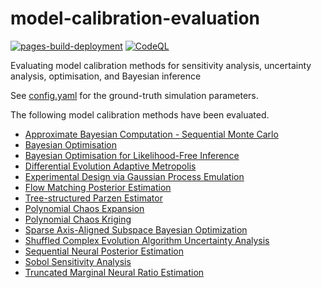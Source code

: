 # model-calibration-evaluation

[![pages-build-deployment](https://github.com/JBris/model-calibration-evaluation/actions/workflows/pages/pages-build-deployment/badge.svg?branch=main)](https://github.com/JBris/model-calibration-evaluation/actions/workflows/pages/pages-build-deployment)
[![CodeQL](https://github.com/JBris/model-calibration-evaluation/actions/workflows/github-code-scanning/codeql/badge.svg?branch=main)](https://github.com/JBris/model-calibration-evaluation/actions/workflows/github-code-scanning/codeql)

Evaluating model calibration methods for sensitivity analysis, uncertainty analysis, optimisation, and Bayesian inference 

See [config.yaml](config.yaml) for the ground-truth simulation parameters.

The following model calibration methods have been evaluated.

* [Approximate Bayesian Computation - Sequential Monte Carlo](https://github.com/JBris/model-calibration-evaluation/tree/main/pipelines/abc_smc/run.py)
* [Bayesian Optimisation](https://github.com/JBris/model-calibration-evaluation/tree/main/pipelines/bayes_opt/run.py)
* [Bayesian Optimisation for Likelihood-Free Inference](https://github.com/JBris/model-calibration-evaluation/tree/main/pipelines/bolfi/run.py)
* [Differential Evolution Adaptive Metropolis](https://github.com/JBris/model-calibration-evaluation/tree/main/pipelines/dream/run.py)
* [Experimental Design via Gaussian Process Emulation](https://github.com/JBris/model-calibration-evaluation/tree/main/pipelines/experimental_design/run.py)
* [Flow Matching Posterior Estimation](https://github.com/JBris/model-calibration-evaluation/tree/main/pipelines/fmpe/run.py)
* [Tree-structured Parzen Estimator](https://github.com/JBris/model-calibration-evaluation/tree/main/pipelines/optimisation/run.py)
* [Polynomial Chaos Expansion](https://github.com/JBris/model-calibration-evaluation/tree/main/pipelines/poly_chaos/run.py)
* [Polynomial Chaos Kriging](https://github.com/JBris/model-calibration-evaluation/tree/main/pipelines/poly_chaos_kriging/run.py)
* [Sparse Axis-Aligned Subspace Bayesian Optimization](https://github.com/JBris/model-calibration-evaluation/tree/main/pipelines/saasbo/run.py)
* [Shuffled Complex Evolution Algorithm Uncertainty Analysis](https://github.com/JBris/model-calibration-evaluation/tree/main/pipelines/sceua/run.py)
* [Sequential Neural Posterior Estimation](https://github.com/JBris/model-calibration-evaluation/tree/main/pipelines/snpe/run.py)
* [Sobol Sensitivity Analysis](https://github.com/JBris/model-calibration-evaluation/tree/main/pipelines/sobol_sa/run.py)
* [Truncated Marginal Neural Ratio Estimation](https://github.com/JBris/model-calibration-evaluation/tree/main/pipelines/tmnre/run.py)
